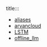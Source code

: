 title:::

- [aliases](./aliases)
- [arvancloud](./arvancloud.md)
- [LSTM](./LSTM.md)
- [offline_llm](./offline_llm.md)

